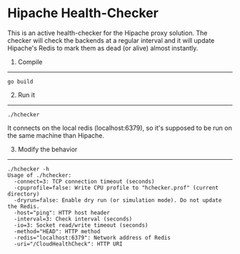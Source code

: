 Hipache Health-Checker
======================

This is an active health-checker for the Hipache proxy solution. The checker
will check the backends at a regular interval and it will update Hipache's
Redis to mark them as dead (or alive) almost instantly.

1. Compile
----------

    go build

2. Run it
---------

    ./hchecker

It connects on the local redis (localhost:6379), so it's supposed to be run
on the same machine than Hipache.

3. Modify the behavior
----------------------

    ./hchecker -h
    Usage of ./hchecker:
      -connect=3: TCP connection timeout (seconds)
      -cpuprofile=false: Write CPU profile to "hchecker.prof" (current directory)
      -dryrun=false: Enable dry run (or simulation mode). Do not update the Redis.
      -host="ping": HTTP host header
      -interval=3: Check interval (seconds)
      -io=3: Socket read/write timeout (seconds)
      -method="HEAD": HTTP method
      -redis="localhost:6379": Network address of Redis
      -uri="/CloudHealthCheck": HTTP URI
